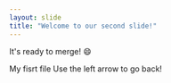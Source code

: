 ```yaml
---
layout: slide
title: "Welcome to our second slide!"
---
```

It's ready to merge! :smile: 

My fisrt file
Use the left arrow to go back!
